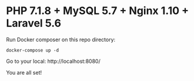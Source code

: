 # PHP 7.1.8 + MySQL 5.7 + Nginx 1.10 + Laravel 5.6

Run Docker composer on this repo directory:
```
docker-compose up -d
```

Go to your local:
http://localhost:8080/

You are all set!

